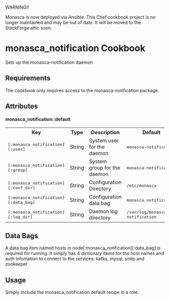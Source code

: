 WARNING!!

Monasca is now deployed via Ansible. This Chef cookbook project is no longer maintained and may be out of date. It will be moved to the StackForge attic soon.

monasca_notification Cookbook
=========================
Sets up the monasca-notification daemon

Requirements
------------
The cookbook only requires access to the monasca-notification package.

Attributes
----------
#### monasca_notification::default
<table>
  <tr>
    <th>Key</th>
    <th>Type</th>
    <th>Description</th>
    <th>Default</th>
  </tr>
  <tr>
    <td><tt>[:monasca_notification][:user]</tt></td>
    <td>String</td>
    <td>System user for the daemon</td>
    <td><tt>monasca-notification</tt></td>
  </tr>
  <tr>
    <td><tt>[:monasca_notification][:group]</tt></td>
    <td>String</td>
    <td>System group for the daemon</td>
    <td><tt>monasca-notification</tt></td>
  </tr>
  <tr>
    <td><tt>[:monasca_notification][:conf_dir]</tt></td>
    <td>String</td>
    <td>Configuration Directory</td>
    <td><tt>/etc/monasca</tt></td>
  </tr>
  <tr>
    <td><tt>[:monasca_notification][:data_bag]</tt></td>
    <td>String</td>
    <td>Configuration data bag</td>
    <td><tt>monasca_notification</tt></td>
  </tr>
  <tr>
    <td><tt>[:monasca_notification][:log_dir]</tt></td>
    <td>String</td>
    <td>Daemon log directory</td>
    <td><tt>/var/log/monasca-notification</tt></td>
  </tr>
</table>

Data Bags
---------
A data bag item named hosts in node[:monasca_notification][:data_bag] is required for running. It simply has 4 dictionary items
for the host names and auth infomation to connect to the services: kafka, mysql, smtp and zookeeper

Usage
-----
Simply include the monasca_notification default recipe in a role.
